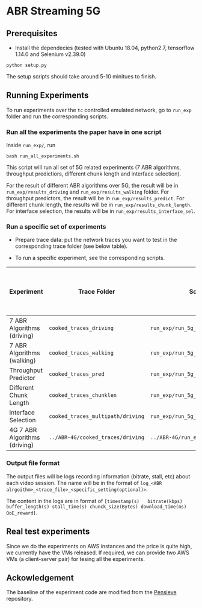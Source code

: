 # ABR Streaming 5G


## Prerequisites 
* Install the dependecies (tested with Ubuntu 18.04, python2.7, tensorflow 1.14.0 and Selenium v2.39.0)
```
python setup.py
```

The setup scripts should take around 5-10 minitues to finish. 

## Running Experiments

To run experiments over the `tc` controlled emulated network, go to `run_exp` folder and run the corresponding scripts.

### Run all the experiments the paper have in one script

Inside `run_exp/`, run
```
bash run_all_experiments.sh
```

This script will run all set of 5G related experiments (7 ABR algorithms, throughput predictiors, different chunk length and interface selection).

For the result of different ABR algorithms over 5G, the result will be in `run_exp/results_driving` and `run_exp/results_walking` folder. For throughput predictors, the result will be in `run_exp/results_predict`. For different chunk length, the results will be in `run_exp/results_chunk_length`. For interface selection, the results will be in `run_exp/results_interface_sel`.

### Run a specific set of experiments

- Prepare trace data: put the network traces you want to test in the corresponding trace folder (see below table).

- To run a specific experiment, see the corresponding scripts.


| Experiment  | Trace Folder | Script | Output Directory | Expected Finish Time (Hours) | Expected Finish Time - Sampled Set (Hours) |
| ----------- | ----------- | ----------- | ----------- | ----------- | ----------- |
| 7 ABR Algorithms (driving)   | `cooked_traces_driving`  |  `run_exp/run_5g_driving.sh`  |  `run_exp/results_driving`| 19 | 5.5 |
| 7 ABR Algorithms (walking)   | `cooked_traces_walking`  | `run_exp/run_5g_driving.sh`    |  `run_exp/results_walking`| 31 | 1.5 |
| Throughput Predictor   | `cooked_traces_pred`  | `run_exp/run_5g_predict.sh`    |  `run_exp/results_predict`| 1 | 1 |
| Different Chunk Length   | `cooked_traces_chunklen`  | `run_exp/run_5g_chunklen.sh`    |  `run_exp/results_chunklen`| 5 | 1 |
| Interface Selection   | `cooked_traces_multipath/driving`  | `run_exp/run_5g_interface_sel.sh`    |  `run_exp/results_interface_sel`| 5 | 2 |
| 4G 7 ABR Algorithms (driving)   | `../ABR-4G/cooked_traces/driving`  | `../ABR-4G/run_exp/run_4g.sh`    |  `run_exp/results_driving`| 27 | 1.5 |


### Output file format
The output files will be logs recording information (bitrate, stall, etc) about each video session. The name will be in the format of `log_<ABR alrgoithm>_<trace_file>_<specific_setting(optional)>`. 

The content in the logs are in format of `[timestamp(s)   bitrate(kbps) buffer_length(s) stall_time(s) chunck_size(Bytes) download_time(ms) QoE_reward]`.

## Real test experiments

Since we do the experiments on AWS instances and the price is quite high, we currently have the VMs released. If required, we can provide two AWS VMs (a client-server pair) for tesing all the experiments.



## Ackowledgement 

The baseline of the experiment code are modified from the [Pensieve](http://web.mit.edu/pensieve/) repository. 